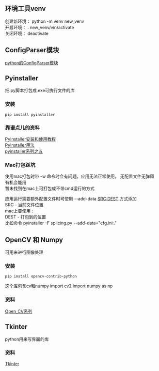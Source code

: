 ## 环境工具venv

创建新环境：
    python -m venv new_venv  
开启环境： 
    . new_venv/vin/activate  
关闭环境： 
    deactivate

## ConfigParser模块

[python的ConfigParser模块](https://blog.csdn.net/miner_k/article/details/77857292)

## Pyinstaller
把.py脚本打包成.exe可执行文件的库

### 安装
    pip install pyinstaller

### 靠谱点儿的资料
[PyInstaller安装和使用教程](http://c.biancheng.net/view/2690.html)  
[PyInstaller用法](https://blog.csdn.net/jirryzhang/article/details/78881512)  
[pyinstaller系列之五](https://blog.csdn.net/u012219045/article/details/114841287)  

### Mac打包踩坑
使用mac打包时带 -w 命令时会有问题，应用无法正常使用， 无配置文件无弹窗有机会能用  
暂未找到在mac上可打包成不带cmd运行的方式  

应用运行需要额外配置文件时可使用 --add-data <SRC:DEST> 方式添加  
SRC - 当前文件位置  
mac上要使用 :  
DEST - 打包到的位置  
比如命令 
    pyinstaller -F splicing.py --add-data="cfg.ini:."  


## OpenCV 和 Numpy
可用来进行图像处理

### 安装
    pip install opencv-contrib-python  

这个库包含cv和numpy
    import cv2
    import numpy as np

### 资料
[Open_CV系列](https://skylarkprogramming.blog.csdn.net/article/details/123751380)


## Tkinter
python用来写界面的库

### 资料
[Tkinter](http://c.biancheng.net/tkinter/root-windows.html)
